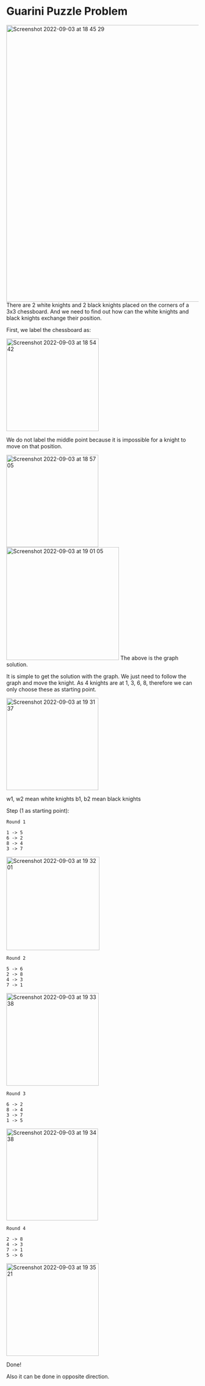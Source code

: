 # Guarini Puzzle Problem


<img width="723" alt="Screenshot 2022-09-03 at 18 45 29" src="https://user-images.githubusercontent.com/25585589/188266977-0d1cf527-45ec-49c8-88a7-ae77470c4fec.png">
There are 2 white knights and 2 black knights placed on the corners of a 3x3 chessboard.
And we need to find out how can the white knights and black knights exchange their position.

First, we label the chessboard as:

<img width="242" alt="Screenshot 2022-09-03 at 18 54 42" src="https://user-images.githubusercontent.com/25585589/188267267-e4541632-d41d-4324-bd2e-24e1c1c2119f.png">

We do not label the middle point because it is impossible for a knight to move on that position.

<img width="241" alt="Screenshot 2022-09-03 at 18 57 05" src="https://user-images.githubusercontent.com/25585589/188267337-f12d9b8c-527d-44e8-9019-91b19f94b7df.png">
<img width="295" alt="Screenshot 2022-09-03 at 19 01 05" src="https://user-images.githubusercontent.com/25585589/188267448-941b2907-16a8-4c4b-8bb3-4a16a1565dcf.png">
The above is the graph solution.

It is simple to get the solution with the graph. We just need to follow the graph and move the knight.
As 4 knights are at 1, 3, 6, 8, therefore we can only choose these as starting point.

<img width="241" alt="Screenshot 2022-09-03 at 19 31 37" src="https://user-images.githubusercontent.com/25585589/188268443-3ac09081-7591-4fa3-a44b-8dcb7d4c560c.png">

w1, w2 mean white knights
b1, b2 mean black knights

Step (1 as starting point):
```
Round 1

1 -> 5
6 -> 2
8 -> 4
3 -> 7
```
<img width="244" alt="Screenshot 2022-09-03 at 19 32 01" src="https://user-images.githubusercontent.com/25585589/188268448-448cfdc2-bb7f-4b84-91db-01ab05ec0e4a.png">

```
Round 2

5 -> 6
2 -> 8
4 -> 3
7 -> 1
```

<img width="242" alt="Screenshot 2022-09-03 at 19 33 38" src="https://user-images.githubusercontent.com/25585589/188268508-98039c51-1ffe-404d-9695-a15cc108c56a.png">

```
Round 3

6 -> 2
8 -> 4
3 -> 7
1 -> 5
```

<img width="240" alt="Screenshot 2022-09-03 at 19 34 38" src="https://user-images.githubusercontent.com/25585589/188268534-1f8cabfa-184a-4555-adeb-58779f849330.png">

```
Round 4

2 -> 8
4 -> 3
7 -> 1
5 -> 6
```

<img width="242" alt="Screenshot 2022-09-03 at 19 35 21" src="https://user-images.githubusercontent.com/25585589/188268577-4e0104cd-a4f4-4daa-b024-d0f4f9599d88.png">

Done!

Also it can be done in opposite direction.
